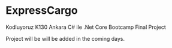 # ExpressCargo
 Kodluyoruz K130 Ankara C# ile .Net Core Bootcamp Final Project

 Project will be will be added in the coming days.